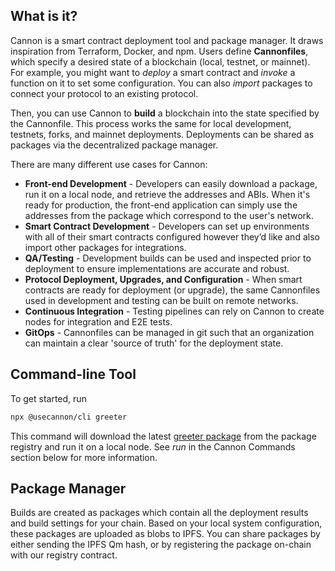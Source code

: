 ## What is it?

Cannon is a smart contract deployment tool and package manager. It draws inspiration from Terraform, Docker, and npm. Users define **Cannonfiles**, which specify a desired state of a blockchain (local, testnet, or mainnet). For example, you might want to _deploy_ a smart contract and _invoke_ a function on it to set some configuration. You can also _import_ packages to connect your protocol to an existing protocol.

Then, you can use Cannon to **build** a blockchain into the state specified by the Cannonfile. This process works the same for local development, testnets, forks, and mainnet deployments. Deployments can be shared as packages via the decentralized package manager.

There are many different use cases for Cannon:

- **Front-end Development** - Developers can easily download a package, run it on a local node, and retrieve the addresses and ABIs. When it's ready for production, the front-end application can simply use the addresses from the package which correspond to the user's network.
- **Smart Contract Development** - Developers can set up environments with all of their smart contracts configured however they’d like and also import other packages for integrations.
- **QA/Testing** - Development builds can be used and inspected prior to deployment to ensure implementations are accurate and robust.
- **Protocol Deployment, Upgrades, and Configuration** - When smart contracts are ready for deployment (or upgrade), the same Cannonfiles used in development and testing can be built on remote networks.
- **Continuous Integration** - Testing pipelines can rely on Cannon to create nodes for integration and E2E tests.
- **GitOps** - Cannonfiles can be managed in git such that an organization can maintain a clear 'source of truth' for the deployment state.

## Command-line Tool

To get started, run

```bash
npx @usecannon/cli greeter
```

This command will download the latest [greeter package](/packages/greeter) from the package registry and run it on a local node. See _run_ in the Cannon Commands section below for more information.

## Package Manager

Builds are created as packages which contain all the deployment results and build settings for your chain. Based on your local system configuration, these packages are uploaded as blobs to IPFS. You can share packages by either sending the IPFS Qm hash, or by registering the package on-chain with our registry contract.
